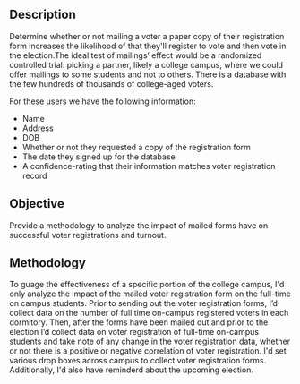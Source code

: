 ## Description

Determine whether or not mailing a voter a paper copy of their registration form increases the likelihood of that they'll register to vote and then vote in the election.The ideal test of mailings’ effect would be a randomized controlled trial: picking a partner, likely a college campus, where we could offer mailings to some students and not to others. There is a database with the few hundreds of thousands of college-aged voters.

For these users we have the following information:

- Name 
- Address
- DOB
- Whether or not they requested a copy of the registration form
- The date they signed up for the database
- A confidence-rating that their information matches voter registration record



## Objective

Provide a methodology to analyze the impact of mailed forms have on successful voter registrations and turnout.

## Methodology

To guage the effectiveness of a specific portion of the college campus, I'd only analyze the impact of the mailed voter registration form on the full-time on campus students. Prior to sending out the voter registration forms, I’d collect data on the number of full time on-campus registered voters in each dormitory. Then, after the forms have been mailed out and prior to the election I’d collect data on voter registration of full-time on-campus students and take note of any change in the voter registration data, whether or not there is a positive or negative correlation of voter registration. I'd set various drop boxes across campus to collect voter registration forms. Additionally, I'd also have reminderd about the upcoming election. 

